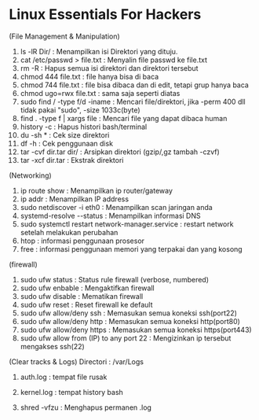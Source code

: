 # Linux Essentials For Hackers

(File Management & Manipulation)
1. ls -lR Dir/                  : Menampilkan isi Direktori yang dituju.
2. cat /etc/passwd > file.txt   : Menyalin file passwd ke file.txt
3. rm -R                        : Hapus semua isi direktori dan direktori tersebut
4. chmod 444 file.txt           : file hanya bisa di baca 
5. chmod 744 file.txt           : file bisa dibaca dan di edit, tetapi grup hanya baca
6. chmod ugo=rwx file.txt       : sama saja seperti diatas
7. sudo find / -type f/d -iname : Mencari file/direktori, jika -perm 400 dll tidak pakai "sudo", -size 1033c(byte)
8. find . -type f | xargs file  : Mencari file yang dapat dibaca human
9. history -c                   : Hapus histori bash/terminal
10. du -sh *                     : Cek size direktori
11. df -h                       : Cek penggunaan disk
12. tar -cvf dir.tar dir/       : Arsipkan direktori (gzip/,gz tambah -czvf)
13. tar -xcf dir.tar            : Ekstrak direktori

(Networking)
1. ip route show        : Menampilkan ip router/gateway
2. ip addr              : Menampilkan IP address
3. sudo netdiscover -i eth0 : Menampilkan scan jaringan anda
4. systemd-resolve --status : Menampilkan informasi DNS
5. sudo systemctl restart network-manager.service : restart network setelah melakukan perubahan
6. htop             : informasi penggunaan prosesor 
7. free             : informasi penggunaan memori yang terpakai dan yang kosong

(firewall)
1. sudo ufw status        : Status rule firewall (verbose, numbered)
2. sudo ufw enbable       : Mengaktifkan firewall
3. sudo ufw disable       : Mematikan firewall
4. sudo ufw reset         : Reset firewall ke default
5. sudo ufw allow/deny ssh     : Memasukan semua koneksi ssh(port22)
6. sudo ufw allow/deny http    : Memasukan semua koneksi http(port80)
7. sudo ufw allow/deny https   : Memasukan semua koneksi https(port443)
8. sudo ufw allow from (IP) to any port 22  : Mengizinkan ip tersebut mengakses ssh(22)

(Clear tracks & Logs)
Directori : /var/Logs
1. auth.log : tempat file rusak
2. kernel.log : tempat history bash

1. shred -vfzu  : Menghapus permanen .log
